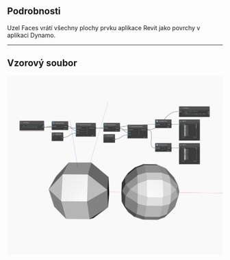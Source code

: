 ## Podrobnosti
Uzel Faces vrátí všechny plochy prvku aplikace Revit jako povrchy v aplikaci Dynamo.
___
## Vzorový soubor

![Faces](./Autodesk.DesignScript.Geometry.Topology.Faces_img.jpg)

